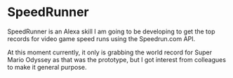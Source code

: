 # SpeedRunner

SpeedRunner is an Alexa skill I am going to be developing to get the top records
for video game speed runs using the Speedrun.com API.

At this moment currently, it only is grabbing the world record for Super Mario
Odyssey as that was the prototype, but I got interest from colleagues to make it
general purpose.

